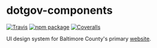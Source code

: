 # dotgov-components

[![Travis][build-badge]][build]
[![npm package][npm-badge]][npm]
[![Coveralls][coveralls-badge]][coveralls]

UI design system for Baltimore County's primary [website](https://www.baltimorecountymd.gov).

[build-badge]: https://img.shields.io/travis/user/repo/master.png?style=flat-square
[build]: https://travis-ci.org/baltimorecounty/dotgov-components

[npm-badge]: https://img.shields.io/npm/v/npm-package.png?style=flat-square
[npm]: https://www.npmjs.com/package/@baltimorecounty/dotgov-components

[coveralls-badge]: https://img.shields.io/coveralls/user/repo/master.png?style=flat-square
[coveralls]: https://coveralls.io/github/baltimorecounty/dotgov-components
